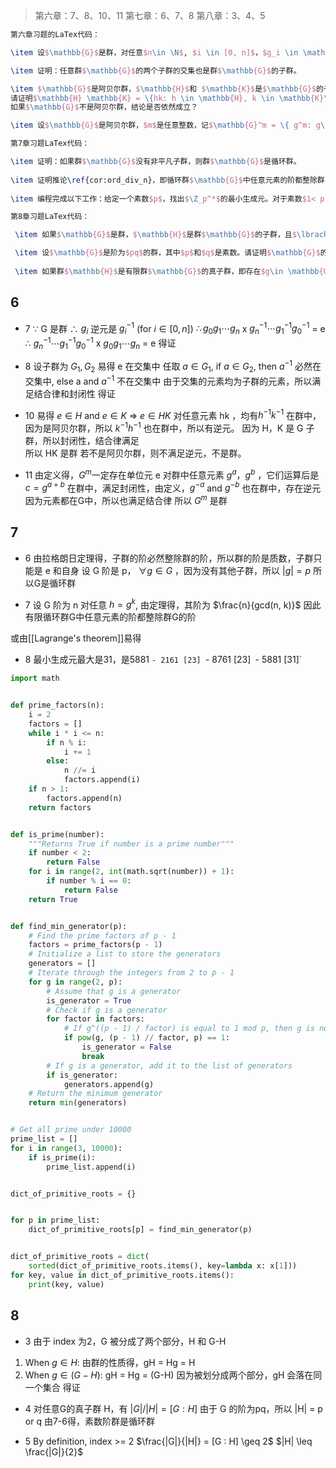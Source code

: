 > 第六章：7、8、10、11
> 第七章：6、7、8
> 第八章：3、4、5

```tex
第六章习题的LaTex代码：

\item 设$\mathbb{G}$是群，对任意$n\in \N$, $i \in [0, n]$，$g_i \in \mathbb{G}$。证明$g_0 g_1 \cdots g_n$的逆元是$g_n^{-1} \cdots g_1^{-1} g_0^{-1}$。

\item 证明：任意群$\mathbb{G}$的两个子群的交集也是群$\mathbb{G}$的子群。

\item $\mathbb{G}$是阿贝尔群，$\mathbb{H}$和 $\mathbb{K}$是$\mathbb{G}$的子群。  
请证明$\mathbb{H} \mathbb{K} = \{hk: h \in \mathbb{H}, k \in \mathbb{K}\}$是群$\mathbb{G}$的子群。  
如果$\mathbb{G}$不是阿贝尔群，结论是否依然成立？

\item 设$\mathbb{G}$是阿贝尔群，$m$是任意整数，记$\mathbb{G}^m = \{ g^m: g\in \mathbb{G}\}$。请证明$\mathbb{G}^m$是$\mathbb{G}$的一个子群。

第7章习题LaTex代码：

\item 证明：如果群$\mathbb{G}$没有非平凡子群，则群$\mathbb{G}$是循环群。  
          
\item 证明推论\ref{cor:ord_div_n}，即循环群$\mathbb{G}$中任意元素的阶都整除群$\mathbb{G}$的阶。  
          
\item 编程完成以下工作：给定一个素数$p$，找出$\Z_p^*$的最小生成元。对于素数$1< p < 10000$，哪一个素数$p$使得$\Z_p^*$的最小生成元最大？

第8章习题LaTex代码：

 \item 如果$\mathbb{G}$是群，$\mathbb{H}$是群$\mathbb{G}$的子群，且$\lbrack \mathbb{G} : \mathbb{H}\rbrack =2$，请证明对任意的$g\in \mathbb{G}$，$g \mathbb{H} = \mathbb{H}g$。

 \item 设$\mathbb{G}$是阶为$pq$的群，其中$p$和$q$是素数。请证明$\mathbb{G}$的任意真子群是循环群。  
    
 \item 如果群$\mathbb{H}$是有限群$\mathbb{G}$的真子群，即存在$g\in \mathbb{G}$但是$g \not \in \mathbb{H}$。请证明$\vert \mathbb{H} \vert  \leq \vert \mathbb{G} \vert \ /2$。
```

## 6
- 7
$\because$ G 是群
$\therefore$ $g_{i}$ 逆元是 $g_{i}^{-1}$  (for $i \in [0,n]$)
$\therefore g_0 g_1 \cdots g_n$ x $g_n^{-1} \cdots g_1^{-1} g_0^{-1}$ = e
$\therefore$ $g_n^{-1} \cdots g_1^{-1} g_0^{-1}$ x $g_0 g_1 \cdots g_n$ = e
得证

- 8
设子群为 $G_{1}, G_{2}$
易得 e 在交集中
任取 $a \in G_{1}$, if $a \in G_{2}$, then $a^{-1}$  必然在交集中, else a and $a^{-1}$ 不在交集中
由于交集的元素均为子群的元素，所以满足结合律和封闭性
得证

- 10
易得 $e \in H$ and $e \in K$ => $e \in HK$
对任意元素 hk ，均有$h^{-1}k^{-1}$ 在群中，因为是阿贝尔群，所以 $k^{-1}h^{-1}$ 也在群中，所以有逆元。
因为 H，K 是 G 子群，所以封闭性，结合律满足	
所以 HK 是群
若不是阿贝尔群，则不满足逆元，不是群。

- 11
由定义得，$G^{m}$一定存在单位元 e
对群中任意元素 $g^{a}$，$g^{b}$ ，它们运算后是 $c = g^{a+b}$ 在群中，满足封闭性，由定义，$g^{-a}$ and $g^{-b}$ 也在群中，存在逆元
因为元素都在G中，所以也满足结合律
所以 $G^{m}$ 是群


## 7
- 6
由拉格朗日定理得，子群的阶必然整除群的阶，所以群的阶是质数，子群只能是 e 和自身
设 G 阶是 p， $\forall g \in G$ ，因为没有其他子群，所以 $|g| = p$
所以G是循环群

- 7
设 G 阶为 n
对任意 $h = g^{k}$, 由定理得，其阶为 $\frac{n}{gcd(n, k)}$
因此有限循环群G中任意元素的阶都整除群G的阶

或由[[Lagrange's theorem]]易得

- 8
最小生成元最大是31，是5881
`- 2161 [23]
`- 8761 [23]`
`- 5881 [31]`

```python
import math


def prime_factors(n):
    i = 2
    factors = []
    while i * i <= n:
        if n % i:
            i += 1
        else:
            n //= i
            factors.append(i)
    if n > 1:
        factors.append(n)
    return factors


def is_prime(number):
    """Returns True if number is a prime number"""
    if number < 2:
        return False
    for i in range(2, int(math.sqrt(number)) + 1):
        if number % i == 0:
            return False
    return True


def find_min_generator(p):
    # Find the prime factors of p - 1
    factors = prime_factors(p - 1)
    # Initialize a list to store the generators
    generators = []
    # Iterate through the integers from 2 to p - 1
    for g in range(2, p):
        # Assume that g is a generator
        is_generator = True
        # Check if g is a generator
        for factor in factors:
            # If g^((p - 1) / factor) is equal to 1 mod p, then g is not a generator
            if pow(g, (p - 1) // factor, p) == 1:
                is_generator = False
                break
        # If g is a generator, add it to the list of generators
        if is_generator:
            generators.append(g)
    # Return the minimum generator
    return min(generators)


# Get all prime under 10000
prime_list = []
for i in range(3, 10000):
    if is_prime(i):
        prime_list.append(i)


dict_of_primitive_roots = {}


for p in prime_list:
    dict_of_primitive_roots[p] = find_min_generator(p)


dict_of_primitive_roots = dict(
    sorted(dict_of_primitive_roots.items(), key=lambda x: x[1]))
for key, value in dict_of_primitive_roots.items():
    print(key, value)
```

## 8
- 3
由于 index 为2，G 被分成了两个部分，H 和 G-H
1. When $g \in H$: 由群的性质得，gH = Hg = H
2. When $g \in (G-H)$: gH = Hg = (G-H) 因为被划分成两个部分，gH 会落在同一个集合
得证

- 4
对任意G的真子群 H，有 $|G|/|H| = [G : H]$
由于 G 的阶为pq，所以 |H| = p or q
由7-6得，素数阶群是循环群

- 5
By definition, index >= 2
$\frac{|G|}{|H|} = [G : H] \geq 2$
$|H| \leq \frac{|G|}{2}$